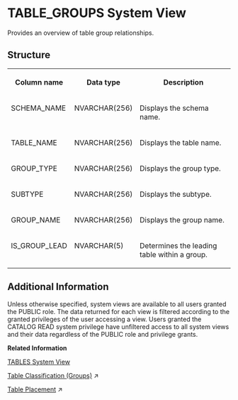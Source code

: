 <!-- loio210103bd75191014a9ffbcb8c8e22a88 -->

# TABLE\_GROUPS System View

Provides an overview of table group relationships.



<a name="loio210103bd75191014a9ffbcb8c8e22a88___t_a_b_l_e__g_r_o_u_p_s_1struct_TABLE_GROUPS"/>

## Structure


<table>
<tr>
<th valign="top">

Column name

</th>
<th valign="top">

Data type

</th>
<th valign="top">

Description

</th>
</tr>
<tr>
<td valign="top">

SCHEMA\_NAME

</td>
<td valign="top">

NVARCHAR\(256\)

</td>
<td valign="top">

Displays the schema name.

</td>
</tr>
<tr>
<td valign="top">

TABLE\_NAME

</td>
<td valign="top">

NVARCHAR\(256\)

</td>
<td valign="top">

Displays the table name.

</td>
</tr>
<tr>
<td valign="top">

GROUP\_TYPE

</td>
<td valign="top">

NVARCHAR\(256\)

</td>
<td valign="top">

Displays the group type.

</td>
</tr>
<tr>
<td valign="top">

SUBTYPE

</td>
<td valign="top">

NVARCHAR\(256\)

</td>
<td valign="top">

Displays the subtype.

</td>
</tr>
<tr>
<td valign="top">

GROUP\_NAME

</td>
<td valign="top">

NVARCHAR\(256\)

</td>
<td valign="top">

Displays the group name.

</td>
</tr>
<tr>
<td valign="top">

IS\_GROUP\_LEAD

</td>
<td valign="top">

NVARCHAR\(5\)

</td>
<td valign="top">

Determines the leading table within a group.

</td>
</tr>
</table>



<a name="loio210103bd75191014a9ffbcb8c8e22a88__section_s3k_3xz_2zb"/>

## Additional Information

Unless otherwise specified, system views are available to all users granted the PUBLIC role. The data returned for each view is filtered according to the granted privileges of the user accessing a view. Users granted the CATALOG READ system privilege have unfiltered access to all system views and their data regardless of the PUBLIC role and privilege grants.

**Related Information**  


[TABLES System View](tables-system-view-2101973.md "Provides information about tables in the database.")

[Table Classification (Groups)](https://help.sap.com/viewer/f9c5015e72e04fffa14d7d4f7267d897/2023_4_QRC/en-US/dff79b704fb046a5af21170ee8e61c6d.html "Associated tables can be classified by a common table group.") :arrow_upper_right:

[Table Placement](https://help.sap.com/viewer/f9c5015e72e04fffa14d7d4f7267d897/2023_4_QRC/en-US/22888f9344954f258284d2dd936d0d0a.html "Table classification and table placement configuration, enhanced by partitioning, build the foundation for controlling the data distribution in a SAP HANA scale-out environment.") :arrow_upper_right:


